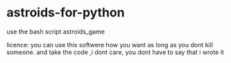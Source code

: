 # astroids-for-python

use the bash script astroids_game

licence:
you can use this softwere how you want as long as you dont kill someone. and take the code ,i dont care, you dont have to say that i wrote it
